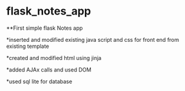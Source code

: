 # flask_notes_app
**First simple flask Notes app 

*inserted and modified existing java script and css for front end from existing template

*created and modified html using jinja

*added AJAx calls and used DOM

*used sql lite for database

